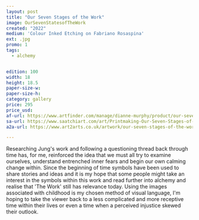 ```yaml
---
layout: post
title: "Our Seven Stages of the Work"
image: OurSevenStatesofTheWork
created: "2022"
medium: 'Colour Inked Etching on Fabriano Rosaspina'
ext: .jpg
promo: 1
tags:
  - alchemy


edition: 100
width: 18
height: 18.5
paper-size-w: 
paper-size-h: 
category: gallery
price: 295
price_usd: 
af-url: https://www.artfinder.com/manage/dianne-murphy/product/our-seven-stages-of-the-work/
sa-url: https://www.saatchiart.com/art/Printmaking-Our-Seven-Stages-of-the-Work/19454/9578453/view
a2a-url: https://www.art2arts.co.uk/artwork/our-seven-stages-of-the-work

---
```


Researching Jung's work and following a questioning thread back through time has, for me, reinforced the idea that we must all try to examine ourselves, understand entrenched inner fears and begin our own calming change within. Since the beginning of time symbols have been used to share stories and ideas and it is my hope that some people might take an interest in the symbols within this work and read further into alchemy and realise that 'The Work' still has relevance today. Using the images associated with childhood is my chosen method of visual language, I'm hoping to take the viewer back to a less complicated and more receptive time within their lives or even a time when a perceived injustice skewed their outlook.
